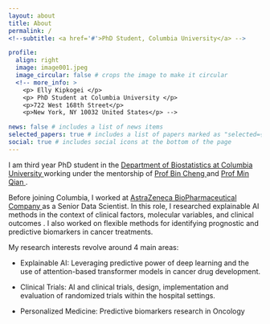 ```yaml
---
layout: about
title: About
permalink: /
<!--subtitle: <a href='#'>PhD Student, Columbia University</a> -->

profile:
  align: right
  image: image001.jpeg
  image_circular: false # crops the image to make it circular
  <!-- more_info: >
    <p> Elly Kipkogei </p>
    <p> PhD Student at Columbia University </p>
    <p>722 West 168th Street</p>
    <p>New York, NY 10032 United States</p> -->

news: false # includes a list of news items
selected_papers: true # includes a list of papers marked as "selected={true}"
social: true # includes social icons at the bottom of the page
---
```


I am third year PhD student in the <a  href = 'https://www.publichealth.columbia.edu/academics/departments/biostatistics'> Department of Biostatistics at Columbia University  </a> working under the mentorship of <a href = 'https://www.columbia.edu/~bc2159/index.html' > Prof Bin Cheng </a> and  <a href = 'https://www.columbia.edu/~mq2158/' > Prof Min Qian </a>. 

Before joining Columbia, I worked at <a href='https://www.astrazeneca.com/'> AstraZeneca BioPharmaceutical Company </a> as a Senior Data Scientist. In this role, I researched explainable AI methods in the context of clinical factors, molecular variables, and clinical outcomes . I also worked on flexible methods for identifying prognostic and predictive biomarkers in cancer treatments. 


<head>My research interests revolve around 4 main areas:</head>

- Explainable AI: Leveraging predictive power of deep learning and the use of attention-based transformer models in cancer drug development.
  
- Clinical Trials: AI and clinical trials, design, implementation and evaluation of randomized trials within the hospital settings.
  
- Personalized Medicine: Predictive biomarkers research in Oncology



